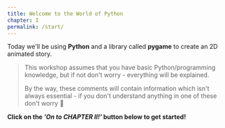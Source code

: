 ```yaml
---
title: Welcome to the World of Python
chapter: I
permalink: /start/
---
```

Today we'll be using **Python** and a library called **pygame** to create an 2D animated story.

> This workshop assumes that you have basic Python/programming knowledge, but if not don't worry - everything will be explained.
> 
> By the way, these comments will contain information which isn't always essential - if you don't understand anything in one of these don't worry 🙂

**Click on the *'On to CHAPTER II!'* button below to get started!**